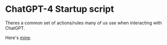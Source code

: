 # ChatGPT-4 Startup script

Theres a common set of actions/rules many of us use when interacting with ChatGPT.

Here's [mine](GPT-Start.txt).

